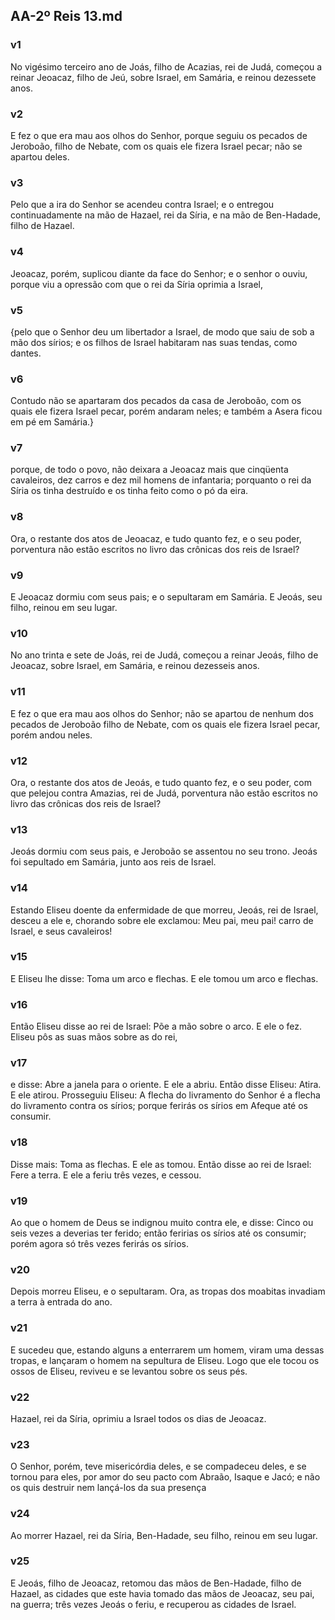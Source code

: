 ## AA-2º Reis 13.md
### v1
 No vigésimo terceiro ano de Joás, filho de Acazias, rei de Judá, começou a reinar Jeoacaz, filho de Jeú, sobre Israel, em Samária, e reinou dezessete anos.
### v2
 E fez o que era mau aos olhos do Senhor, porque seguiu os pecados de Jeroboão, filho de Nebate, com os quais ele fizera Israel pecar; não se apartou deles.
### v3
 Pelo que a ira do Senhor se acendeu contra Israel; e o entregou continuadamente na mão de Hazael, rei da Síria, e na mão de Ben-Hadade, filho de Hazael.
### v4
 Jeoacaz, porém, suplicou diante da face do Senhor; e o senhor o ouviu, porque viu a opressão com que o rei da Síria oprimia a Israel,
### v5
 {pelo que o Senhor deu um libertador a Israel, de modo que saiu de sob a mão dos sírios; e os filhos de Israel habitaram nas suas tendas, como dantes.
### v6
 Contudo não se apartaram dos pecados da casa de Jeroboão, com os quais ele fizera Israel pecar, porém andaram neles; e também a Asera ficou em pé em Samária.}
### v7
 porque, de todo o povo, não deixara a Jeoacaz mais que cinqüenta cavaleiros, dez carros e dez mil homens de infantaria; porquanto o rei da Síria os tinha destruído e os tinha feito como o pó da eira.
### v8
 Ora, o restante dos atos de Jeoacaz, e tudo quanto fez, e o seu poder, porventura não estão escritos no livro das crônicas dos reis de Israel?
### v9
 E Jeoacaz dormiu com seus pais; e o sepultaram em Samária. E Jeoás, seu filho, reinou em seu lugar.
### v10
 No ano trinta e sete de Joás, rei de Judá, começou a reinar Jeoás, filho de Jeoacaz, sobre Israel, em Samária, e reinou dezesseis anos.
### v11
 E fez o que era mau aos olhos do Senhor; não se apartou de nenhum dos pecados de Jeroboão filho de Nebate, com os quais ele fizera Israel pecar, porém andou neles.
### v12
 Ora, o restante dos atos de Jeoás, e tudo quanto fez, e o seu poder, com que pelejou contra Amazias, rei de Judá, porventura não estão escritos no livro das crônicas dos reis de Israel?
### v13
 Jeoás dormiu com seus pais, e Jeroboão se assentou no seu trono. Jeoás foi sepultado em Samária, junto aos reis de Israel.
### v14
 Estando Eliseu doente da enfermidade de que morreu, Jeoás, rei de Israel, desceu a ele e, chorando sobre ele exclamou: Meu pai, meu pai! carro de Israel, e seus cavaleiros!
### v15
 E Eliseu lhe disse: Toma um arco e flechas. E ele tomou um arco e flechas.
### v16
 Então Eliseu disse ao rei de Israel: Põe a mão sobre o arco. E ele o fez. Eliseu pôs as suas mãos sobre as do rei,
### v17
 e disse: Abre a janela para o oriente. E ele a abriu. Então disse Eliseu: Atira. E ele atirou. Prosseguiu Eliseu: A flecha do livramento do Senhor é a flecha do livramento contra os sírios; porque ferirás os sírios em Afeque até os consumir.
### v18
 Disse mais: Toma as flechas. E ele as tomou. Então disse ao rei de Israel: Fere a terra. E ele a feriu três vezes, e cessou.
### v19
 Ao que o homem de Deus se indignou muito contra ele, e disse: Cinco ou seis vezes a deverias ter ferido; então feririas os sírios até os consumir; porém agora só três vezes ferirás os sírios.
### v20
 Depois morreu Eliseu, e o sepultaram. Ora, as tropas dos moabitas invadiam a terra à entrada do ano.
### v21
 E sucedeu que, estando alguns a enterrarem um homem, viram uma dessas tropas, e lançaram o homem na sepultura de Eliseu. Logo que ele tocou os ossos de Eliseu, reviveu e se levantou sobre os seus pés.
### v22
 Hazael, rei da Síria, oprimiu a Israel todos os dias de Jeoacaz.
### v23
 O Senhor, porém, teve misericórdia deles, e se compadeceu deles, e se tornou para eles, por amor do seu pacto com Abraão, Isaque e Jacó; e não os quis destruir nem lançá-los da sua presença
### v24
 Ao morrer Hazael, rei da Síria, Ben-Hadade, seu filho, reinou em seu lugar.
### v25
 E Jeoás, filho de Jeoacaz, retomou das mãos de Ben-Hadade, filho de Hazael, as cidades que este havia tomado das mãos de Jeoacaz, seu pai, na guerra; três vezes Jeoás o feriu, e recuperou as cidades de Israel.
